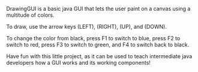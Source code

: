DrawingGUI is a basic java GUI that lets the user paint on a canvas using a multitude of colors. 

To draw, use the arrow keys (LEFT), (RIGHT), (UP), and (DOWN).

To change the color from black, press F1 to switch to blue, press F2 to switch to red, press F3 to switch to green, and F4 to switch back to black.

Have fun with this little project, as it can be used to teach intermediate java developers how a GUI works and its working components!
